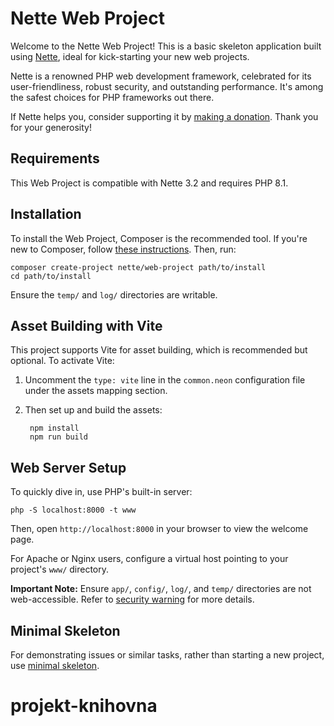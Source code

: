 Nette Web Project
=================

Welcome to the Nette Web Project! This is a basic skeleton application built using
[Nette](https://nette.org), ideal for kick-starting your new web projects.

Nette is a renowned PHP web development framework, celebrated for its user-friendliness,
robust security, and outstanding performance. It's among the safest choices
for PHP frameworks out there.

If Nette helps you, consider supporting it by [making a donation](https://nette.org/donate).
Thank you for your generosity!


Requirements
------------

This Web Project is compatible with Nette 3.2 and requires PHP 8.1.


Installation
------------

To install the Web Project, Composer is the recommended tool. If you're new to Composer,
follow [these instructions](https://doc.nette.org/composer). Then, run:

	composer create-project nette/web-project path/to/install
	cd path/to/install

Ensure the `temp/` and `log/` directories are writable.


Asset Building with Vite
------------------------

This project supports Vite for asset building, which is recommended but optional. To activate Vite:

1. Uncomment the `type: vite` line in the `common.neon` configuration file under the assets mapping section.
2. Then set up and build the assets:

		npm install
		npm run build


Web Server Setup
----------------

To quickly dive in, use PHP's built-in server:

	php -S localhost:8000 -t www

Then, open `http://localhost:8000` in your browser to view the welcome page.

For Apache or Nginx users, configure a virtual host pointing to your project's `www/` directory.

**Important Note:** Ensure `app/`, `config/`, `log/`, and `temp/` directories are not web-accessible.
Refer to [security warning](https://nette.org/security-warning) for more details.


Minimal Skeleton
----------------

For demonstrating issues or similar tasks, rather than starting a new project, use
[minimal skeleton](https://github.com/nette/web-project/tree/minimal).
# projekt-knihovna
